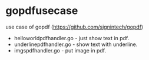 gopdfusecase
============
use case of gopdf (https://github.com/signintech/gopdf) 

- helloworldpdfhandler.go - just show text in pdf.
- underlinepdfhandler.go - show text with underline.
- imgspdfhandler.go - put image in pdf.
